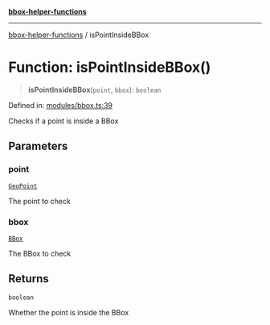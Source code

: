 [**bbox-helper-functions**](../README.md)

***

[bbox-helper-functions](../README.md) / isPointInsideBBox

# Function: isPointInsideBBox()

> **isPointInsideBBox**(`point`, `bbox`): `boolean`

Defined in: [modules/bbox.ts:39](https://github.com/alrico88/bbox-helper-functions/blob/master/src/modules/bbox.ts#L39)

Checks if a point is inside a BBox

## Parameters

### point

[`GeoPoint`](../interfaces/GeoPoint.md)

The point to check

### bbox

[`BBox`](../type-aliases/BBox.md)

The BBox to check

## Returns

`boolean`

Whether the point is inside the BBox

